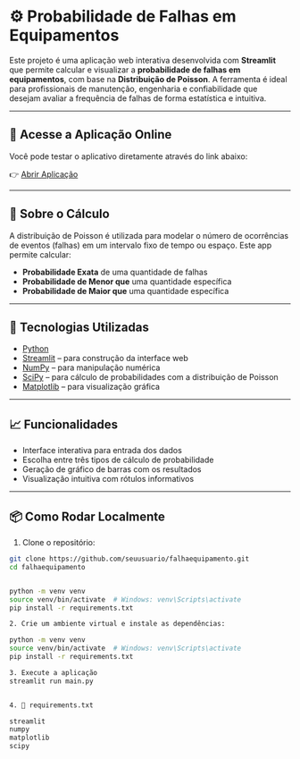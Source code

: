 # ⚙️ Probabilidade de Falhas em Equipamentos

Este projeto é uma aplicação web interativa desenvolvida com **Streamlit** que permite calcular e visualizar a **probabilidade de falhas em equipamentos**, com base na **Distribuição de Poisson**. A ferramenta é ideal para profissionais de manutenção, engenharia e confiabilidade que desejam avaliar a frequência de falhas de forma estatística e intuitiva.

---

## 🔗 Acesse a Aplicação Online

Você pode testar o aplicativo diretamente através do link abaixo:

👉 [Abrir Aplicação](https://yrodalex-falhaequipamento-main-bu9aad.streamlit.app/)

---

## 🧠 Sobre o Cálculo

A distribuição de Poisson é utilizada para modelar o número de ocorrências de eventos (falhas) em um intervalo fixo de tempo ou espaço. Este app permite calcular:

- **Probabilidade Exata** de uma quantidade de falhas
- **Probabilidade de Menor que** uma quantidade específica
- **Probabilidade de Maior que** uma quantidade específica

---

## 🧰 Tecnologias Utilizadas

- [Python](https://www.python.org/)
- [Streamlit](https://streamlit.io/) – para construção da interface web
- [NumPy](https://numpy.org/) – para manipulação numérica
- [SciPy](https://scipy.org/) – para cálculo de probabilidades com a distribuição de Poisson
- [Matplotlib](https://matplotlib.org/) – para visualização gráfica

---

## 📈 Funcionalidades

- Interface interativa para entrada dos dados
- Escolha entre três tipos de cálculo de probabilidade
- Geração de gráfico de barras com os resultados
- Visualização intuitiva com rótulos informativos

---

## 📦 Como Rodar Localmente

1. Clone o repositório:

```bash
git clone https://github.com/seuusuario/falhaequipamento.git
cd falhaequipamento


python -m venv venv
source venv/bin/activate  # Windows: venv\Scripts\activate
pip install -r requirements.txt

2. Crie um ambiente virtual e instale as dependências:

python -m venv venv
source venv/bin/activate  # Windows: venv\Scripts\activate
pip install -r requirements.txt

3. Execute a aplicação
streamlit run main.py


4. 📄 requirements.txt 

streamlit
numpy
matplotlib
scipy
